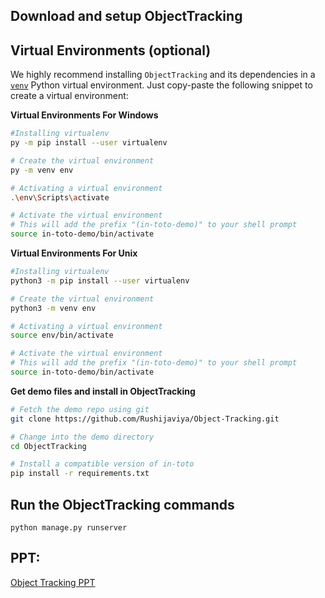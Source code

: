## Download and setup ObjectTracking

## Virtual Environments (optional)

We highly recommend installing `ObjectTracking` and its dependencies in a
[`venv`](https://packaging.python.org/guides/installing-using-pip-and-virtual-environments/) Python virtual
environment. Just copy-paste the following snippet to create a virtual
environment:

**Virtual Environments For Windows**

```bash
#Installing virtualenv
py -m pip install --user virtualenv

# Create the virtual environment
py -m venv env

# Activating a virtual environment
.\env\Scripts\activate

# Activate the virtual environment
# This will add the prefix "(in-toto-demo)" to your shell prompt
source in-toto-demo/bin/activate
```

**Virtual Environments For Unix**

```bash
#Installing virtualenv
python3 -m pip install --user virtualenv

# Create the virtual environment
python3 -m venv env

# Activating a virtual environment
source env/bin/activate

# Activate the virtual environment
# This will add the prefix "(in-toto-demo)" to your shell prompt
source in-toto-demo/bin/activate
```

**Get demo files and install in ObjectTracking**

```bash
# Fetch the demo repo using git
git clone https://github.com/Rushijaviya/Object-Tracking.git

# Change into the demo directory
cd ObjectTracking

# Install a compatible version of in-toto
pip install -r requirements.txt
```

## Run the ObjectTracking commands

```shell
python manage.py runserver
```

## PPT:
[Object Tracking PPT](https://docs.google.com/presentation/d/1lq-YmyZKEFd9tC55SrdnQGEMTksWapjr7gqUUIYHV9M/edit?usp=sharing)
